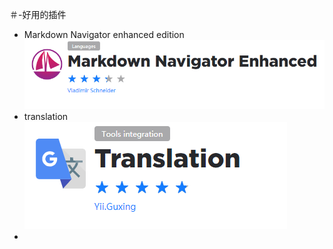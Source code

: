 ＃-好用的插件

- Markdown Navigator enhanced edition
![image_markdown](README_images/image_markdown.png)
- translation
![image_translation](README_images/image_translation.png)
- 
